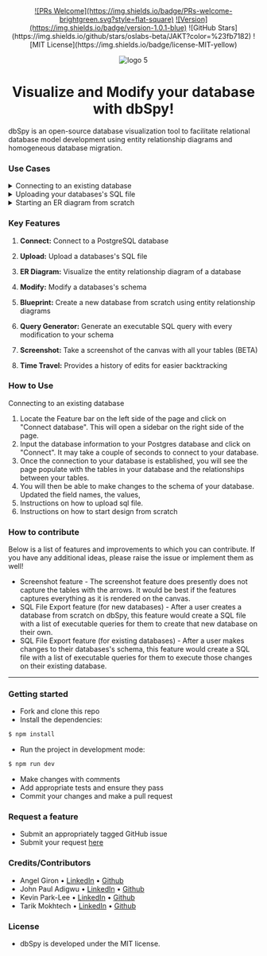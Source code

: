 <div align="center">
  <a href="https://makeapullrequest.com">![PRs Welcome](https://img.shields.io/badge/PRs-welcome-brightgreen.svg?style=flat-square)</a>
  <a href="https://img.shields.io/badge/version-1.0.1-blue">![Version](https://img.shields.io/badge/version-1.0.1-blue)</a>
  ![GitHub Stars](https://img.shields.io/github/stars/oslabs-beta/JAKT?color=%23fb7182)
  ![MIT License](https://img.shields.io/badge/license-MIT-yellow)
</div>

<div align="center">
  
![logo 5](https://user-images.githubusercontent.com/11093217/179366043-624ba23a-408d-499a-a1aa-162acf56d247.jpg)

</div>

<h1 align="center">Visualize and Modify your database with dbSpy!</h1>
<p>dbSpy is an open-source database visualization tool to facilitate relational database model development using entity relationship diagrams and homogeneous database migration.</p>

### Use Cases
<details><summary>Connecting to an existing database</summary>
<ul>
Renders an ER diagram of the existing database and provides an interface for users to both modify existing tables and create new tables. A log of changes is stored, and at any point, the user can execute a transaction containing the changes, such that they are reflected in the existing database.
</ul>
</details>
<details><summary>Uploading your databases's SQL file</summary>
<ul>
Renders an ER diagram for the provided SQL file (db dump) and provides an interface for a user to both modify existing tables and create new tables. Changes are converted into the corresponding queries, which the user can view and execute on their own database outside of dbSpy.
</ul>
</details>
<details><summary>Starting an ER diagram from scratch</summary>
<ul>
Provides a canvas for users to create a database by using ER diagrams, thus creating a blueprint for engineering database structures.
</ul>
</details>

### Key Features
1. **Connect:** Connect to a PostgreSQL database

2. **Upload:** Upload a databases's SQL file

3. **ER Diagram:** Visualize the entity relationship diagram of a database

4. **Modify:** Modify a databases's schema

5. **Blueprint:** Create a new database from scratch using entity relationship diagrams

6. **Query Generator:** Generate an executable SQL query with every modification to your schema

7. **Screenshot:** Take a screenshot of the canvas with all your tables (BETA)

7. **Time Travel:** Provides a history of edits for easier backtracking

### How to Use
Connecting to an existing database
1. Locate the Feature bar on the left side of the page and click on "Connect database". This will open a sidebar on the right side of the page.
2. Input the database information to your Postgres database and click on "Connect". It may take a couple of seconds to connect to your database.
3. Once the connection to your database is established, you will see the page populate with the tables in your database and the relationships between your tables. 
4. You will then be able to make changes to the schema of your database. Updated the field names, the values, 
2. Instructions on how to upload sql file.
3. Instructions on how to start design from scratch


### How to contribute
Below is a list of features and improvements to which you can contribute. If you have any additional ideas, please raise the issue or implement them as well!
- Screenshot feature - The screenshot feature does presently does not capture the tables with the arrows. It would be best if the features captures everything as it is rendered on the canvas.
- SQL File Export feature (for new databases) - After a user creates a database from scratch on dbSpy, this feature would create a SQL file with a list of executable queries for them to create that new database on their own.
- SQL File Export feature (for existing databases) - After a user makes changes to their databases's schema, this feature would create a SQL file with a list of executable queries for them to execute those changes on their existing database.

---
### Getting started
- Fork and clone this repo
- Install the dependencies:
```bash
$ npm install
```
- Run the project in development mode: 
```bash
$ npm run dev
```
- Make changes with comments
- Add appropriate tests and ensure they pass
- Commit your changes and make a pull request

### Request a feature
- Submit an appropriately tagged GitHub issue 
- Submit your request <a href="https://docs.google.com/forms/d/e/1FAIpQLSdaPeCzo41VsJWHbbPzYwvu5Jd-FrXfJZnx23mtFdRVWDWCyg/viewform">here</a>

### Credits/Contributors
- Angel Giron • [LinkedIn](https://www.linkedin.com/in/acgiron/) • [Github](https://github.com/g94angel)
- John Paul Adigwu • [LinkedIn](https://www.linkedin.com/in/johnpaul-adigwu/) • [Github](https://github.com/engineerous)
- Kevin Park-Lee • [LinkedIn](https://www.linkedin.com/in/kevin38424/) • [Github](https://github.com/kevin38424)
- Tarik Mokhtech • [LinkedIn](http://linkedin.com/in/tarik-mokhtech) • [Github](https://github.com/MockTech)

### License
- dbSpy is developed under the MIT license.
